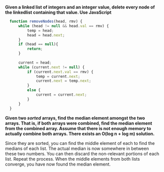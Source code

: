 **Given a linked list of integers and an integer value, delete every node of the linkedlist containing that value. Use JavaScript**

  ```js
    function removeNodes(head, rmv) {
        while (head != null && head.val == rmv) {
            temp = head;
            head = head.next;
        }
        if (head == null){
            return;
        }
    
        current = head;
        while (current.next != null) {
            if (current.next.val == rmv) {
                temp = current.next;
                current.next = temp.next;
            }
            else {
                current = current.next;
            }
        }
    }
  ```
  
**Given two *sorted* arrays, find the median element amongst the two arrays. That is, if both arrays were combined, find the median element from the combined array. Assume that there is not enough memory to actually combine both arrays. There exists an O(log n + log m) solution.**

Since they are sorted, you can find the middle element of each to find the medians of each list. The actual median is now somewhere in between these two numbers. You can then discard the non-relevant portions of each list. Repeat the process. When the middle elements from both lists converge, you have now found the median element.
